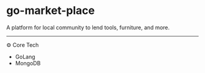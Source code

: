 # go-market-place
A platform for local community to lend tools, furniture, and more. 

---

⚙️ Core Tech
- GoLang
- MongoDB